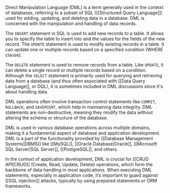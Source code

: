 Direct Manipulation Language (DML) is a term generally used in the context of databases, referring to a subset of SQL ([[Structured Query Language]]) used for adding, updating, and deleting data in a database. DML is concerned with the manipulation and handling of data records.

The `INSERT` statement in SQL is used to add new records to a table. It allows you to specify the table to insert into and the values for the fields of the new record. The `UPDATE` statement is used to modify existing records in a table. It can update one or multiple records based on a specified condition (WHERE clause).

The `DELETE` statement is used to remove records from a table. Like `UPDATE`, it can delete a single record or multiple records based on a condition. Although the `SELECT` statement is primarily used for querying and retrieving data from a database (and thus often associated with [[Data Query Language]], or DQL), it is sometimes included in DML discussions since it's about handling data.

DML operations often involve transaction control statements like `COMMIT`, `ROLLBACK`, and `SAVEPOINT`, which help in maintaining data integrity. DML statements are non-destructive, meaning they modify the data without altering the schema or structure of the database.

DML is used in various database operations across multiple domains, making it a fundamental aspect of database and application development. DML is a part of the functionality provided by [[Database Management Systems|DBMS]] like [[MySQL]], [[Oracle Database|Oracle]], [[Microsoft SQL Server|SQL Server]], [[PostgreSQL]], and others.

In the context of application development, DML is crucial for [[CRUD API|CRUD]] (Create, Read, Update, Delete) operations, which form the backbone of data handling in most applications. When executing DML statements, especially in application code, it’s important to guard against [[SQL injection]] attacks, typically by using prepared statements or ORM frameworks.
